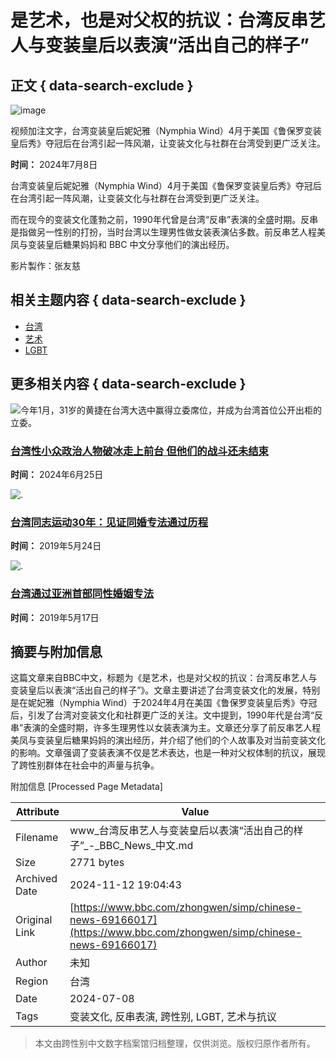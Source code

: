 # 是艺术，也是对父权的抗议：台湾反串艺人与变装皇后以表演“活出自己的样子”

## 正文 { data-search-exclude }


![image](https://a1.api.bbc.co.uk/hit.xiti?s=598342&s2=38&p=zhongwensimp.chinese_news.media_asset.69166017.page&x1=[urn%3Abbc%3Acps%3Acurie%3Aasset%3Ad44577d0-baef-4c2e-8d2d-e586500df357]&x2=[responsive]&x3=[news-zhongwen]&x4=[zh-Hans]&x7=[article-media-asset]&x8=[simorgh-nojs]&x9=[%E6%98%AF%E8%89%BA%E6%9C%AF%EF%BC%8C%E4%B9%9F%E6%98%AF%E5%AF%B9%E7%88%B6%E6%9D%83%E7%9A%84%E6%8A%97%E8%AE%AE%EF%BC%9A%E5%8F%B0%E6%B9%BE%E5%8F%8D%E4%B8%B2%E8%89%B2%E4%BA%BA%E4%B8%8E%E5%8F%98%E8%A3%85%E7%9A%87%E5%90%8E%E4%BB%A5%E8%A1%A8%E6%BC%94%E2%80%9C%E6%B4%BB%E5%87%BA%E8%87%AA%E5%B7%B1%E7%9A%84%E6%A0%B7%E5%AD%90%E2%80%9D%2520-%2520BBC%2520News%2520%E4%B8%AD%E6%96%87]&x11=[2024-07-08T02%3A30%3A54.000Z]&x12=[2024-07-08T02%3A30%3A54.000Z]&x13=[Art~Taiwan~LGBT]&x14=[37dcc888-51a7-4470-82d8-8ef2b811d482~7a48b6e0-9074-4303-ae82-011003058e16~911f368c-e756-4ac3-9667-ec8900ceb4ce]&x17=[News])

视频加注文字，台湾变装皇后妮妃雅（Nymphia Wind）4月于美国《鲁保罗变装皇后秀》夺冠后在台湾引起一阵风潮，让变装文化与社群在台湾受到更广泛关注。

**时间：** 2024年7月8日

台湾变装皇后妮妃雅（Nymphia Wind）4月于美国《鲁保罗变装皇后秀》夺冠后在台湾引起一阵风潮，让变装文化与社群在台湾受到更广泛关注。

而在现今的变装文化蓬勃之前，1990年代曾是台湾“反串”表演的全盛时期。反串是指做另一性别的打扮，当时台湾以生理男性做女装表演佔多数。前反串艺人程美凤与变装皇后糖果妈妈和 BBC 中文分享他们的演出经历。

影片製作：张友慈

## 相关主题内容 { data-search-exclude }

-   [台湾](/zhongwen/simp/topics/c50nzmy3vent)
-   [艺术](/zhongwen/simp/topics/czp1qex2jy8t)
-   [LGBT](/zhongwen/simp/topics/czp1qexpdlzt)

## 更多相关内容 { data-search-exclude }

![今年1月，31岁的黄捷在台湾大选中赢得立委席位，并成为台湾首位公开出柜的立委。](https://ichef.bbci.co.uk/ace/ws/660/cpsprodpb/14CAE/production/_133466158_1917afb4-a2d5-4197-98dd-c57d3161d435.jpg.webp)

### [台湾性小众政治人物破冰走上前台 但他们的战斗还未结束](/zhongwen/simp/chinese-news-69145603)

**时间：** 2024年6月25日

![.](https://ichef.bbci.co.uk/ace/ws/660/cpsprodpb/D710/production/_107065055_gettyimages-1144529733.jpg.webp)

### [台湾同志运动30年：见证同婚专法通过历程](/zhongwen/simp/chinese-news-48368470)

**时间：** 2019年5月24日

![.](https://ichef.bbci.co.uk/ace/ws/660/cpsprodpb/EB6D/production/_106996206_gatty.jpg.webp)

### [台湾通过亚洲首部同性婚姻专法](/zhongwen/simp/chinese-news-48306662)

**时间：** 2019年5月17日

## 摘要与附加信息

<!-- tcd_abstract -->
这篇文章来自BBC中文，标题为《是艺术，也是对父权的抗议：台湾反串艺人与变装皇后以表演“活出自己的样子”》。文章主要讲述了台湾变装文化的发展，特别是在妮妃雅（Nymphia Wind）于2024年4月在美国《鲁保罗变装皇后秀》夺冠后，引发了台湾对变装文化和社群更广泛的关注。文中提到，1990年代是台湾“反串”表演的全盛时期，许多生理男性以女装表演为主。文章还分享了前反串艺人程美凤与变装皇后糖果妈妈的演出经历，并介绍了他们的个人故事及对当前变装文化的影响。文章强调了变装表演不仅是艺术表达，也是一种对父权体制的抗议，展现了跨性别群体在社会中的声量与抗争。
<!-- tcd_abstract_end -->

附加信息 [Processed Page Metadata]

| Attribute       | Value                                  |
|-----------------|----------------------------------------|
| Filename        | www_台湾反串艺人与变装皇后以表演“活出自己的样子”_-_BBC_News_中文.md                             |
| Size            | 2771 bytes                           |
| Archived Date   | 2024-11-12 19:04:43                             |
| Original Link   | [https://www.bbc.com/zhongwen/simp/chinese-news-69166017](https://www.bbc.com/zhongwen/simp/chinese-news-69166017)                       |
| Author          | 未知                               |
| Region          | 台湾                               |
| Date            | 2024-07-08                                 |
| Tags            | 变装文化, 反串表演, 跨性别, LGBT, 艺术与抗议                                 |
>
> 本文由跨性别中文数字档案馆归档整理，仅供浏览。版权归原作者所有。
>